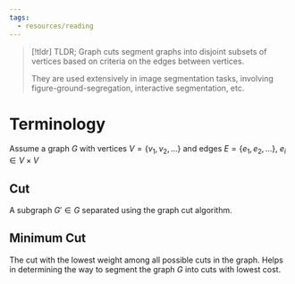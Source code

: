 ```yaml
---
tags:
  - resources/reading
---
```


> [!tldr] TLDR;
> Graph cuts segment graphs into disjoint subsets of vertices based on criteria on the edges between vertices.
> 
> They are used extensively in image segmentation tasks, involving figure-ground-segregation, interactive segmentation, etc.

# Terminology

Assume a graph $G$ with vertices $V = \{v_1, v_2, \dots \}$ and edges $E = \{e_1, e_2, \dots\},\ e_i \in V \times V$

## Cut

A subgraph $G' \in G$ separated using the graph cut algorithm.

## Minimum Cut

The cut with the lowest weight among all possible cuts in the graph. Helps in determining the way to segment the graph $G$ into cuts with lowest cost.
